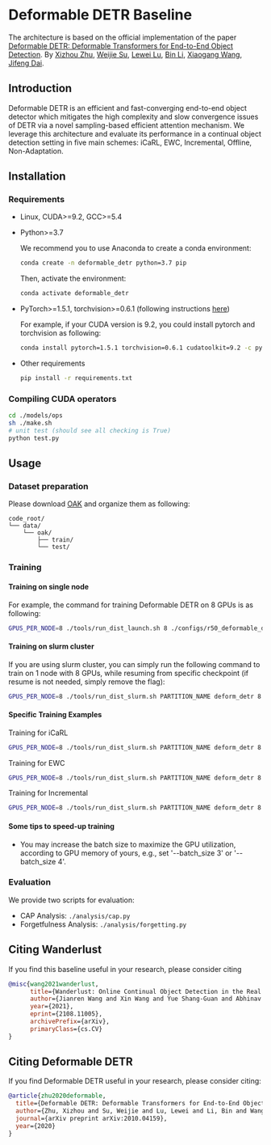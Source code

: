 # Deformable DETR Baseline

The architecture is based on the official implementation of the paper [Deformable DETR: Deformable Transformers for End-to-End Object Detection](https://arxiv.org/abs/2010.04159).
By [Xizhou Zhu](https://scholar.google.com/citations?user=02RXI00AAAAJ),  [Weijie Su](https://www.weijiesu.com/),  [Lewei Lu](https://www.linkedin.com/in/lewei-lu-94015977/), [Bin Li](http://staff.ustc.edu.cn/~binli/), [Xiaogang Wang](http://www.ee.cuhk.edu.hk/~xgwang/), [Jifeng Dai](https://jifengdai.org/).

## Introduction

Deformable DETR is an efficient and fast-converging end-to-end object detector which mitigates the high complexity and slow convergence issues of DETR via a novel sampling-based efficient attention mechanism. We leverage this architecture and evaluate its performance in a continual object detection setting in five main schemes: iCaRL, EWC, Incremental, Offline, Non-Adaptation.

## Installation

### Requirements

* Linux, CUDA>=9.2, GCC>=5.4
  
* Python>=3.7

    We recommend you to use Anaconda to create a conda environment:
    ```bash
    conda create -n deformable_detr python=3.7 pip
    ```
    Then, activate the environment:
    ```bash
    conda activate deformable_detr
    ```
  
* PyTorch>=1.5.1, torchvision>=0.6.1 (following instructions [here](https://pytorch.org/))

    For example, if your CUDA version is 9.2, you could install pytorch and torchvision as following:
    ```bash
    conda install pytorch=1.5.1 torchvision=0.6.1 cudatoolkit=9.2 -c pytorch
    ```
  
* Other requirements
    ```bash
    pip install -r requirements.txt
    ```

### Compiling CUDA operators
```bash
cd ./models/ops
sh ./make.sh
# unit test (should see all checking is True)
python test.py
```

## Usage

### Dataset preparation

Please download [OAK](https://oakdata.github.io) and organize them as following:

```
code_root/
└── data/
    └── oak/
        ├── train/
        └── test/
```

### Training

#### Training on single node

For example, the command for training Deformable DETR on 8 GPUs is as following:

```bash
GPUS_PER_NODE=8 ./tools/run_dist_launch.sh 8 ./configs/r50_deformable_detr.sh --output_dir=output/incremental_oak_1 --train_mode=incremental --batch_size=2 --iterations=10 --dataset_file=oak --lr=1e-4 --lr_backbone=1e-5 --lr_drop=1000
```

#### Training on slurm cluster

If you are using slurm cluster, you can simply run the following command to train on 1 node with 8 GPUs, while resuming from specific checkpoint (if resume is not needed, simply remove the flag):

```bash
GPUS_PER_NODE=8 ./tools/run_dist_slurm.sh PARTITION_NAME deform_detr 8 ./configs/r50_deformable_detr.sh --output_dir=output/incremental_oak_1 --train_mode=incremental --batch_size=2 --iterations=10 --dataset_file=oak --oak_path=/grogu/user/jianrenw/data --lr=1e-4 --lr_backbone=1e-5 --lr_drop=1000 --resume /path/to/checkpoint/checkpoint.pth
```

#### Specific Training Examples
Training for iCaRL
```bash
GPUS_PER_NODE=8 ./tools/run_dist_slurm.sh PARTITION_NAME deform_detr 8 ./configs/r50_deformable_detr.sh --output_dir=output/ic2_oak_ft_10iter_bs8 --train_mode=ic2 --batch_size=1 --iterations=10 --dataset_file=oak --lr=5e-5 --lr_backbone=5e-6 --lr_drop=1000 --oak_path=PATH_TO_DATASET --finetune=PATH_TO_FINETUNE_CHECKPOINT
```

Training for EWC
```bash
GPUS_PER_NODE=8 ./tools/run_dist_slurm.sh PARTITION_NAME deform_detr 8 ./configs/r50_deformable_detr.sh --output_dir=output/ewc_oak_ft_10iter_bs8 --train_mode=ewc --batch_size=1 --iterations=10 --dataset_file=oak --lr=5e-5 --lr_backbone=5e-6 --lr_drop=1000 --oak_path=PATH_TO_DATASET --finetune=PATH_TO_FINETUNE_CHECKPOINT
```

Training for Incremental
```bash
GPUS_PER_NODE=8 ./tools/run_dist_slurm.sh PARTITION_NAME deform_detr 8 ./configs/r50_deformable_detr.sh --output_dir=output/incremental_oak_ft_10iter_bs8 --train_mode=incremental --batch_size=1 --iterations=10 --dataset_file=oak --lr=5e-5 --lr_backbone=5e-6 --lr_drop=1000 --oak_path=PATH_TO_DATASET --finetune=PATH_TO_FINETUNE_CHECKPOINT
```



#### Some tips to speed-up training
* You may increase the batch size to maximize the GPU utilization, according to GPU memory of yours, e.g., set '--batch_size 3' or '--batch_size 4'.

### Evaluation
We provide two scripts for evaluation:
* CAP Analysis: ```./analysis/cap.py```
* Forgetfulness Analysis: ```./analysis/forgetting.py```

## Citing Wanderlust
If you find this baseline useful in your research, please consider citing
```bibtex
@misc{wang2021wanderlust,
      title={Wanderlust: Online Continual Object Detection in the Real World}, 
      author={Jianren Wang and Xin Wang and Yue Shang-Guan and Abhinav Gupta},
      year={2021},
      eprint={2108.11005},
      archivePrefix={arXiv},
      primaryClass={cs.CV}
}
```
## Citing Deformable DETR
If you find Deformable DETR useful in your research, please consider citing:
```bibtex
@article{zhu2020deformable,
  title={Deformable DETR: Deformable Transformers for End-to-End Object Detection},
  author={Zhu, Xizhou and Su, Weijie and Lu, Lewei and Li, Bin and Wang, Xiaogang and Dai, Jifeng},
  journal={arXiv preprint arXiv:2010.04159},
  year={2020}
}
```
